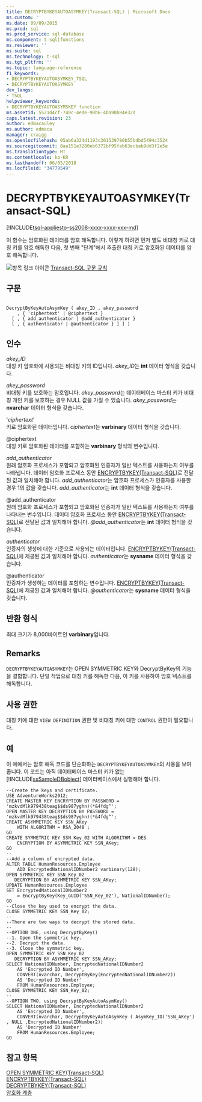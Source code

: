 ```yaml
---
title: DECRYPTBYKEYAUTOASYMKEY(Transact-SQL) | Microsoft Docs
ms.custom: ''
ms.date: 09/09/2015
ms.prod: sql
ms.prod_service: sql-database
ms.component: t-sql|functions
ms.reviewer: ''
ms.suite: sql
ms.technology: t-sql
ms.tgt_pltfrm: ''
ms.topic: language-reference
f1_keywords:
- DECRYPTBYKEYAUTOASYMKEY_TSQL
- DECRYPTBYKEYAUTOASYMKEY
dev_langs:
- TSQL
helpviewer_keywords:
- DECRYPTBYKEYAUTOASYMSKEY function
ms.assetid: 5521d4cf-740c-4ede-98b6-4ba90b84e32d
caps.latest.revision: 23
author: edmacauley
ms.author: edmaca
manager: craigg
ms.openlocfilehash: 05ab6a324d1193c301539780b55bdbd5494c3524
ms.sourcegitcommit: 8aa151e3280eb6372bf95fab63ecbab9dd3f2e5e
ms.translationtype: HT
ms.contentlocale: ko-KR
ms.lasthandoff: 06/05/2018
ms.locfileid: "34779549"
---
```

# <a name="decryptbykeyautoasymkey-transact-sql"></a>DECRYPTBYKEYAUTOASYMKEY(Transact-SQL)
[!INCLUDE[tsql-appliesto-ss2008-xxxx-xxxx-xxx-md](../../includes/tsql-appliesto-ss2008-xxxx-xxxx-xxx-md.md)]

이 함수는 암호화된 데이터를 암호 해독합니다. 이렇게 하려면 먼저 별도 비대칭 키로 대칭 키를 암호 해독한 다음, 첫 번째 "단계"에서 추출한 대칭 키로 암호화된 데이터를 암호 해독합니다.  
  
 ![항목 링크 아이콘](../../database-engine/configure-windows/media/topic-link.gif "항목 링크 아이콘") [Transact-SQL 구문 규칙](../../t-sql/language-elements/transact-sql-syntax-conventions-transact-sql.md)  
  
## <a name="syntax"></a>구문  
  
```  
  
DecryptByKeyAutoAsymKey ( akey_ID , akey_password   
    , { 'ciphertext' | @ciphertext }  
  [ , { add_authenticator | @add_authenticator }   
  [ , { authenticator | @authenticator } ] ] )  
```  
  
## <a name="arguments"></a>인수  
 *akey_ID*  
대칭 키 암호화에 사용되는 비대칭 키의 ID입니다. *akey_ID*는 **int** 데이터 형식을 갖습니다.  
  
 *akey_password*  
비대칭 키를 보호하는 암호입니다. *akey_password*는 데이터베이스 마스터 키가 비대칭 개인 키를 보호하는 경우 NULL 값을 가질 수 있습니다. *akey_password*는 **nvarchar** 데이터 형식을 갖습니다.  
  
 '*ciphertext*'  
키로 암호화된 데이터입니다. *ciphertext*는 **varbinary** 데이터 형식을 갖습니다.  
  
 @ciphertext  
대칭 키로 암호화된 데이터를 포함하는 **varbinary** 형식의 변수입니다.  
  
 *add_authenticator*  
원래 암호화 프로세스가 포함되고 암호화된 인증자가 일반 텍스트를 사용하는지 여부를 나타냅니다. 데이터 암호화 프로세스 동안 [ENCRYPTBYKEY(Transact-SQL)](./encryptbykey-transact-sql.md)로 전달된 값과 일치해야 합니다. *add_authenticator*는 암호화 프로세스가 인증자를 사용한 경우 1의 값을 갖습니다. *add_authenticator*는 **int** 데이터 형식을 갖습니다.  
  
 @add_authenticator  
원래 암호화 프로세스가 포함되고 암호화된 인증자가 일반 텍스트를 사용하는지 여부를 나타내는 변수입니다. 데이터 암호화 프로세스 동안 [ENCRYPTBYKEY(Transact-SQL)](./encryptbykey-transact-sql.md)로 전달된 값과 일치해야 합니다. *@add_authenticator*는 **int** 데이터 형식을 갖습니다.
  
 *authenticator*  
인증자의 생성에 대한 기준으로 사용되는 데이터입니다. [ENCRYPTBYKEY(Transact-SQL)](./encryptbykey-transact-sql.md)에 제공된 값과 일치해야 합니다. *authenticator*는 **sysname** 데이터 형식을 갖습니다.  
  
 @authenticator  
인증자가 생성하는 데이터를 포함하는 변수입니다. [ENCRYPTBYKEY(Transact-SQL)](./encryptbykey-transact-sql.md)에 제공된 값과 일치해야 합니다. *@authenticator*는 **sysname** 데이터 형식을 갖습니다.  
  
## <a name="return-types"></a>반환 형식  
최대 크기가 8,000바이트인 **varbinary**입니다.  
  
## <a name="remarks"></a>Remarks  
`DECRYPTBYKEYAUTOASYMKEY`는 OPEN SYMMETRIC KEY와 DecryptByKey의 기능을 결합합니다. 단일 작업으로 대칭 키를 해독한 다음, 이 키를 사용하여 암호 텍스트를 해독합니다.  
  
## <a name="permissions"></a>사용 권한  
대칭 키에 대한 `VIEW DEFINITION` 권한 및 비대칭 키에 대한 `CONTROL` 권한이 필요합니다.  
  
## <a name="examples"></a>예  
이 예에서는 암호 해독 코드를 단순화하는 `DECRYPTBYKEYAUTOASYMKEY`의 사용을 보여줍니다. 이 코드는 아직 데이터베이스 마스터 키가 없는 [!INCLUDE[ssSampleDBobject](../../includes/sssampledbobject-md.md)] 데이터베이스에서 실행해야 합니다.  
  
```  
--Create the keys and certificate.  
USE AdventureWorks2012;  
CREATE MASTER KEY ENCRYPTION BY PASSWORD = 'mzkvdMlk979438teag$$ds987yghn)(*&4fdg^';  
OPEN MASTER KEY DECRYPTION BY PASSWORD = 'mzkvdMlk979438teag$$ds987yghn)(*&4fdg^';  
CREATE ASYMMETRIC KEY SSN_AKey   
    WITH ALGORITHM = RSA_2048 ;   
GO  
CREATE SYMMETRIC KEY SSN_Key_02 WITH ALGORITHM = DES  
    ENCRYPTION BY ASYMMETRIC KEY SSN_AKey;  
GO  
--  
--Add a column of encrypted data.  
ALTER TABLE HumanResources.Employee  
    ADD EncryptedNationalIDNumber2 varbinary(128);   
OPEN SYMMETRIC KEY SSN_Key_02  
   DECRYPTION BY ASYMMETRIC KEY SSN_AKey;  
UPDATE HumanResources.Employee  
SET EncryptedNationalIDNumber2  
    = EncryptByKey(Key_GUID('SSN_Key_02'), NationalIDNumber);  
GO  
--Close the key used to encrypt the data.  
CLOSE SYMMETRIC KEY SSN_Key_02;  
--  
--There are two ways to decrypt the stored data.  
--  
--OPTION ONE, using DecryptByKey()  
--1. Open the symmetric key.  
--2. Decrypt the data.  
--3. Close the symmetric key.  
OPEN SYMMETRIC KEY SSN_Key_02  
   DECRYPTION BY ASYMMETRIC KEY SSN_AKey;  
SELECT NationalIDNumber, EncryptedNationalIDNumber2    
    AS 'Encrypted ID Number',  
    CONVERT(nvarchar, DecryptByKey(EncryptedNationalIDNumber2))   
    AS 'Decrypted ID Number'  
    FROM HumanResources.Employee;  
CLOSE SYMMETRIC KEY SSN_Key_02;  
--  
--OPTION TWO, using DecryptByKeyAutoAsymKey()  
SELECT NationalIDNumber, EncryptedNationalIDNumber2   
    AS 'Encrypted ID Number',  
    CONVERT(nvarchar, DecryptByKeyAutoAsymKey ( AsymKey_ID('SSN_AKey') , NULL ,EncryptedNationalIDNumber2))   
    AS 'Decrypted ID Number'  
    FROM HumanResources.Employee;  
GO  
```  
  
## <a name="see-also"></a>참고 항목  
 [OPEN SYMMETRIC KEY&#40;Transact-SQL&#41;](../../t-sql/statements/open-symmetric-key-transact-sql.md)   
 [ENCRYPTBYKEY&#40;Transact-SQL&#41;](../../t-sql/functions/encryptbykey-transact-sql.md)   
 [DECRYPTBYKEY&#40;Transact-SQL&#41;](../../t-sql/functions/decryptbykey-transact-sql.md)   
 [암호화 계층](../../relational-databases/security/encryption/encryption-hierarchy.md)  
  
  
